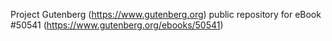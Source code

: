 Project Gutenberg (https://www.gutenberg.org) public repository for
eBook #50541 (https://www.gutenberg.org/ebooks/50541)
